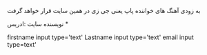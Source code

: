 <HTML>
<head>
<title>Jz muic</title>
</head>
<p>به زودی آهنگ های خواننده پاپ یعنی جی زی در همین سایت قرار خواهد گرفت </p>

نویسنده سایت :ادریس *

<form>
firstname
input type='text' 
Lastname 
input type='text'
email
input type=text'
</html>
